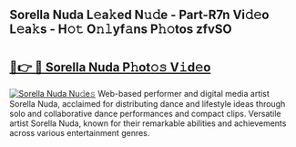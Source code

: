 ## Sorella Nuda L𝚎a𝚔ed N𝚞𝚍e - Part-R7n Vi𝚍𝚎o L𝚎a𝚔s - H𝚘𝚝 O𝚗𝚕yf𝚊ns P𝚑𝚘tos zfvSO

# <h2><a href="http://kf1c96o.oniu.top/?m=Sorella+Nuda">🔗👉 🔴 Sorella Nuda P𝚑ot𝚘𝚜 V𝚒d𝚎o</a></h2>

[![Sorella Nuda Nu𝚍e𝚜](https://i.imgur.com/0qMVB7G.gif)](http://kf1c96o.oniu.top/?m=Sorella+Nuda)
Web-based performer and digital media artist Sorella Nuda, acclaimed for distributing dance and lifestyle ideas through solo and collaborative dance performances and compact clips. Versatile artist Sorella Nuda, known for their remarkable abilities and achievements across various entertainment genres.  
